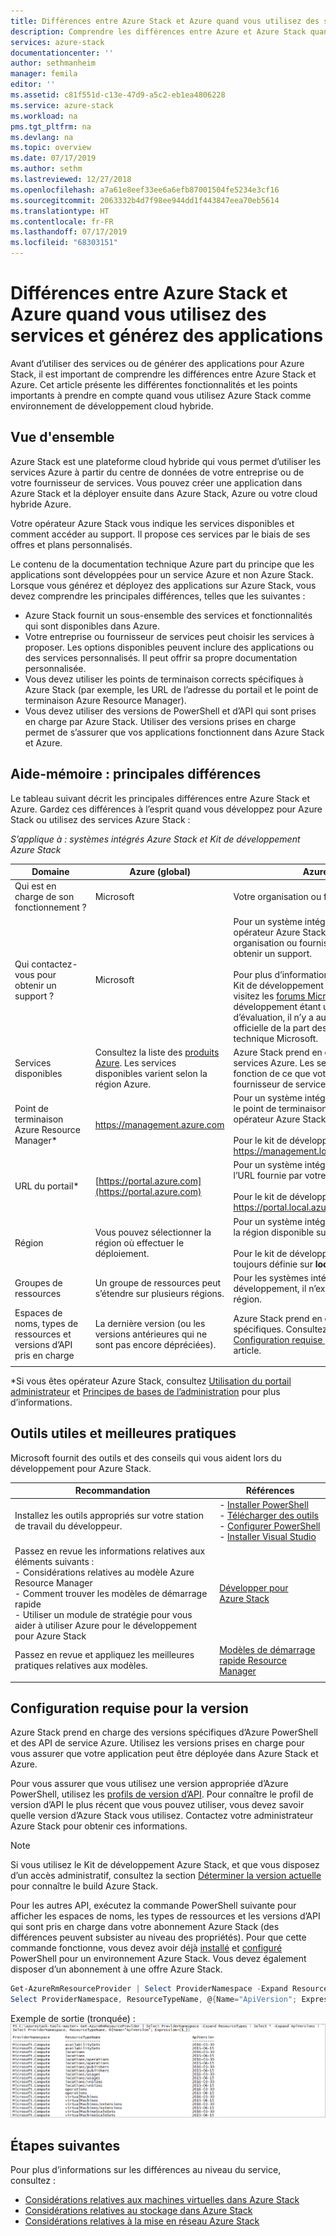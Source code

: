 ```yaml
---
title: Différences entre Azure Stack et Azure quand vous utilisez des services et générez des applications | Microsoft Docs
description: Comprendre les différences entre Azure et Azure Stack quand vous utilisez des services et générez des applications.
services: azure-stack
documentationcenter: ''
author: sethmanheim
manager: femila
editor: ''
ms.assetid: c81f551d-c13e-47d9-a5c2-eb1ea4806228
ms.service: azure-stack
ms.workload: na
pms.tgt_pltfrm: na
ms.devlang: na
ms.topic: overview
ms.date: 07/17/2019
ms.author: sethm
ms.lastreviewed: 12/27/2018
ms.openlocfilehash: a7a61e8eef33ee6a6efb87001504fe5234e3cf16
ms.sourcegitcommit: 2063332b4d7f98ee944dd1f443847eea70eb5614
ms.translationtype: HT
ms.contentlocale: fr-FR
ms.lasthandoff: 07/17/2019
ms.locfileid: "68303151"
---
```

# <a name="differences-between-azure-stack-and-azure-when-using-services-and-building-apps"></a>Différences entre Azure Stack et Azure quand vous utilisez des services et générez des applications

Avant d’utiliser des services ou de générer des applications pour Azure Stack, il est important de comprendre les différences entre Azure Stack et Azure. Cet article présente les différentes fonctionnalités et les points importants à prendre en compte quand vous utilisez Azure Stack comme environnement de développement cloud hybride.

## <a name="overview"></a>Vue d'ensemble

Azure Stack est une plateforme cloud hybride qui vous permet d’utiliser les services Azure à partir du centre de données de votre entreprise ou de votre fournisseur de services. Vous pouvez créer une application dans Azure Stack et la déployer ensuite dans Azure Stack, Azure ou votre cloud hybride Azure.

Votre opérateur Azure Stack vous indique les services disponibles et comment accéder au support. Il propose ces services par le biais de ses offres et plans personnalisés.

Le contenu de la documentation technique Azure part du principe que les applications sont développées pour un service Azure et non Azure Stack. Lorsque vous générez et déployez des applications sur Azure Stack, vous devez comprendre les principales différences, telles que les suivantes :

* Azure Stack fournit un sous-ensemble des services et fonctionnalités qui sont disponibles dans Azure.
* Votre entreprise ou fournisseur de services peut choisir les services à proposer. Les options disponibles peuvent inclure des applications ou des services personnalisés. Il peut offrir sa propre documentation personnalisée.
* Vous devez utiliser les points de terminaison corrects spécifiques à Azure Stack (par exemple, les URL de l’adresse du portail et le point de terminaison Azure Resource Manager).
* Vous devez utiliser des versions de PowerShell et d’API qui sont prises en charge par Azure Stack. Utiliser des versions prises en charge permet de s’assurer que vos applications fonctionnent dans Azure Stack et Azure.

## <a name="cheat-sheet-high-level-differences"></a>Aide-mémoire : principales différences

Le tableau suivant décrit les principales différences entre Azure Stack et Azure. Gardez ces différences à l’esprit quand vous développez pour Azure Stack ou utilisez des services Azure Stack :

*S’applique à : systèmes intégrés Azure Stack et Kit de développement Azure Stack*

| Domaine | Azure (global) | Azure Stack |
| -------- | ------------- | ----------|
| Qui est en charge de son fonctionnement ? | Microsoft | Votre organisation ou fournisseur de services.|
| Qui contactez-vous pour obtenir un support ? | Microsoft | Pour un système intégré, contactez votre opérateur Azure Stack (auprès de votre organisation ou fournisseur de services) pour obtenir un support.<br><br>Pour plus d’informations sur le support lié au Kit de développement Azure Stack (ASDK), visitez les [forums Microsoft](https://social.msdn.microsoft.com/Forums/en-US/home?forum=AzureStack). Le kit de développement étant un environnement d’évaluation, il n’y a aucune prise en charge officielle de la part des services de support technique Microsoft.
| Services disponibles | Consultez la liste des [produits Azure](https://azure.microsoft.com/services/?b=17.04b). Les services disponibles varient selon la région Azure. | Azure Stack prend en charge une partie des services Azure. Les services réels varient en fonction de ce que votre organisation ou fournisseur de services choisit d’offrir.
| Point de terminaison Azure Resource Manager* | https://management.azure.com | Pour un système intégré Azure Stack, utilisez le point de terminaison fourni par votre opérateur Azure Stack.<br><br>Pour le kit de développement, utilisez : https://management.local.azurestack.external.
| URL du portail* | [https://portal.azure.com](https://portal.azure.com) | Pour un système intégré Azure Stack, utilisez l’URL fournie par votre opérateur Azure Stack.<br><br>Pour le kit de développement, utilisez : https://portal.local.azurestack.external.
| Région | Vous pouvez sélectionner la région où effectuer le déploiement. | Pour un système intégré Azure Stack, utilisez la région disponible sur votre système.<br><br>Pour le kit de développement, la région est toujours définie sur **local**.
| Groupes de ressources | Un groupe de ressources peut s’étendre sur plusieurs régions. | Pour les systèmes intégrés et le kit de développement, il n’existe qu’une seule région.
|Espaces de noms, types de ressources et versions d’API pris en charge | La dernière version (ou les versions antérieures qui ne sont pas encore dépréciées). | Azure Stack prend en charge des versions spécifiques. Consultez la section [Configuration requise pour la version](#version-requirements) de cet article.
| | |

*Si vous êtes opérateur Azure Stack, consultez [Utilisation du portail administrateur](../operator/azure-stack-manage-portals.md) et [Principes de bases de l’administration](../operator/azure-stack-manage-basics.md) pour plus d’informations.

## <a name="helpful-tools-and-best-practices"></a>Outils utiles et meilleures pratiques

Microsoft fournit des outils et des conseils qui vous aident lors du développement pour Azure Stack.

| Recommandation | Références |
| -------- | ------------- |
| Installez les outils appropriés sur votre station de travail du développeur. | - [Installer PowerShell](../operator/azure-stack-powershell-install.md)<br>- [Télécharger des outils](../operator/azure-stack-powershell-download.md)<br>- [Configurer PowerShell](azure-stack-powershell-configure-user.md)<br>- [Installer Visual Studio](azure-stack-install-visual-studio.md) 
| Passez en revue les informations relatives aux éléments suivants :<br>- Considérations relatives au modèle Azure Resource Manager<br>- Comment trouver les modèles de démarrage rapide<br>- Utiliser un module de stratégie pour vous aider à utiliser Azure pour le développement pour Azure Stack | [Développer pour Azure Stack](azure-stack-developer.md) | 
| Passez en revue et appliquez les meilleures pratiques relatives aux modèles. | [Modèles de démarrage rapide Resource Manager](https://github.com/Azure/azure-quickstart-templates/blob/master/1-CONTRIBUTION-GUIDE/best-practices.md)
| | |

## <a name="version-requirements"></a>Configuration requise pour la version

Azure Stack prend en charge des versions spécifiques d’Azure PowerShell et des API de service Azure. Utilisez les versions prises en charge pour vous assurer que votre application peut être déployée dans Azure Stack et Azure.

Pour vous assurer que vous utilisez une version appropriée d’Azure PowerShell, utilisez les [profils de version d’API](azure-stack-version-profiles.md). Pour connaître le profil de version d’API le plus récent que vous pouvez utiliser, vous devez savoir quelle version d’Azure Stack vous utilisez. Contactez votre administrateur Azure Stack pour obtenir ces informations.

> [!NOTE]
> Si vous utilisez le Kit de développement Azure Stack, et que vous disposez d’un accès administratif, consultez la section [Déterminer la version actuelle](../operator/azure-stack-updates.md#determine-the-current-version) pour connaître le build Azure Stack.

Pour les autres API, exécutez la commande PowerShell suivante pour afficher les espaces de noms, les types de ressources et les versions d’API qui sont pris en charge dans votre abonnement Azure Stack (des différences peuvent subsister au niveau des propriétés). Pour que cette commande fonctionne, vous devez avoir déjà [installé](../operator/azure-stack-powershell-install.md) et [configuré](azure-stack-powershell-configure-user.md) PowerShell pour un environnement Azure Stack. Vous devez également disposer d’un abonnement à une offre Azure Stack.

```powershell
Get-AzureRmResourceProvider | Select ProviderNamespace -Expand ResourceTypes | Select * -Expand ApiVersions | `
Select ProviderNamespace, ResourceTypeName, @{Name="ApiVersion"; Expression={$_}} 
```

Exemple de sortie (tronquée) : ![Exemple de sortie de la commande Get-AzureRmResourceProvider](media/azure-stack-considerations/image1.png)

## <a name="next-steps"></a>Étapes suivantes

Pour plus d’informations sur les différences au niveau du service, consultez :

* [Considérations relatives aux machines virtuelles dans Azure Stack](azure-stack-vm-considerations.md)
* [Considérations relatives au stockage dans Azure Stack](azure-stack-acs-differences.md)
* [Considérations relatives à la mise en réseau Azure Stack](azure-stack-network-differences.md)
